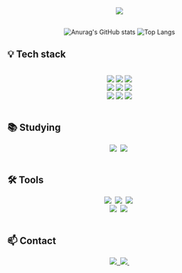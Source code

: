 <!--타이틀 부분--> 
<div align="center">  
<img src="https://github.com/user-attachments/assets/9c45f8c4-8135-4a50-b740-d294d11e1e96" />
</div>

<br>
<!--이렇게 하면 어떻게 되늗넌가--> 
<div align="center">
  
  ![Anurag's GitHub stats](https://github-readme-stats.vercel.app/api?username=silkair&show_icons=true&theme=radical)
  ![Top Langs](https://github-readme-stats.vercel.app/api/top-langs/?username=silkair&layout=compact)
</div>

## 💡 Tech stack  
<br>
<div align =center>
  <img src="https://img.shields.io/badge/Django-092E20?style=for-the-badge&logo=Django&logoColor=white">
  <img src="https://img.shields.io/badge/Celery-37814A?style=for-the-badge&logo=Celery&logoColor=white">
  <img src="https://img.shields.io/badge/Redis-DC382D?style=for-the-badge&logo=Redis&logoColor=white">
</div>

<div align="center">
  <img src="https://img.shields.io/badge/mysql-4479A1?style=for-the-badge&logo=mysql&logoColor=white">
  <img src="https://img.shields.io/badge/NGINX-009639?style=for-the-badge&logo=nginx&logoColor=black">
  <img src="https://img.shields.io/badge/gunicorn-499848?style=for-the-badge&logo=gunicorn&logoColor=black">
</div>

<div align="center">
  <img src="https://img.shields.io/badge/Docker-2496ED?style=for-the-badge&logo=docker&logoColor=white">
  <img src="https://img.shields.io/badge/Amazon_EC2-FF9900?style=for-the-badge&logo=Amazon-EC2&logoColor=black">
  <img src="https://img.shields.io/badge/githubactions-2088FF?style=for-the-badge&logo=githubactions&logoColor=white">
</div>

<br>

## 📚 Studying
<div align="center">
  <img src="https://img.shields.io/badge/python-3670A0?style=for-the-badge&logo=python&logoColor=ffdd54" />&nbsp
  <img src="https://img.shields.io/badge/javascript-F7DF1E.svg?style=for-the-badge&logo=javascript&logoColor=20232a" />&nbsp
</div>

<br>

## 🛠 Tools
<div align="center">
  <img src="https://img.shields.io/badge/git-F05033.svg?style=for-the-badge&logo=git&logoColor=white" />&nbsp
  <img src="https://img.shields.io/badge/github-181717.svg?style=for-the-badge&logo=github&logoColor=white" />&nbsp
  <img src="https://img.shields.io/badge/Notion-F3F3F3.svg?style=for-the-badge&logo=notion&logoColor=black" />&nbsp
</div>

<div align="center">
  <img src="https://img.shields.io/badge/adobe%20photoshop-08253c.svg?style=for-the-badge&logo=adobe%20photoshop&logoColor=37abff" />&nbsp
  <img src="https://img.shields.io/badge/figma-F24E1E.svg?style=for-the-badge&logo=figma&logoColor=white" />&nbsp
</div>

<br>

## 📫 Contact
<div align="center">
  <a href="https://silkair001.tistory.com/">
    <img src="https://img.shields.io/badge/Tistory-FFFFFF?style=for-the-badge&logo=tistory&logoColor=000000" />&nbsp
  </a>
  <a href="mailto:silkair1234@gmail.com">
    <img
      src="https://img.shields.io/badge/silkair1234@gmail.com-D14836?style=for-the-badge&logo=gmail&logoColor=white"/>&nbsp
  </a>
</div>


